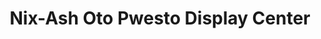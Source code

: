 ---
title: "Nix-Ash Oto Pwesto Display Center"
url: /imus/nix-ash-oto-pwesto-display-center/
shop: Autohaus
---
